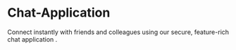 # Chat-Application
Connect instantly with friends and colleagues using our secure, feature-rich chat application .
